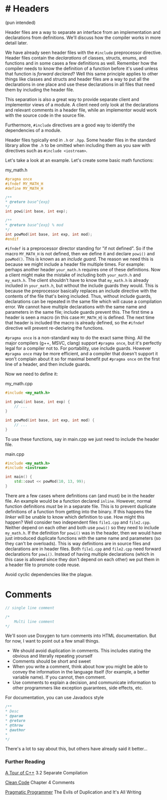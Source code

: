 # \# Headers
(pun intended)

Header files are a way to separate an interface from an implementation and declarations from definitions. We'll discuss how the compiler works in more detail later. 

We have already seen header files with the `#include` preprocessor directive. Header files contain the *declarations* of classes, structs, enums, and functions and in some cases a few definitions as well. Remember how the compiler needs to know the definition of a function before it's used unless that function is *forward declared*? Well this same principle applies to other things like classes and structs and header files are a way to put all the declarations in one place and use these declarations in all files that need them by including the header file.

This separation is also a great way to provide separate client and implementor views of a module. A client need only look at the declarations and relevant comments in a header file, while an implementor would work with the source code in the source file.

Furthermore, `#include` directives are a good way to identify the dependencies of a module.

Header files typically end in `.h` or `.hpp`. Some header files in the standard library allow the `.h` to be omitted when including them as you saw with directives such as `#include <iostream>`.

Let's take a look at an example. Let's create some basic math functions:

my_math.h
```c++
#pragma once
#ifndef MY_MATH_H
#define MY_MATH_H

/**
* @return base^{exp}
*/
int powi(int base, int exp);

/**
* @return base^{exp} % mod
*/
int powMod(int base, int exp, int mod);
#endif
```

`#ifndef` is a preprocessor director standing for "if not defined". So if the macro `MY_MATH_H` is not defined, then we define it and declare `powi()` and `powMod()`. This is known as an *include guard*. The reason we need this is because we might include a header file multiple times. For example: perhaps another header `your_math.h` requires one of these definitions. Now a client might make the mistake of including both `your_math.h` and `my_math.h`. The client shouldn't have to know that `my_math.h` is already included in `your_math.h`, but without the include guards they would. This is because the preprocessor basically replaces an include directive with the contents of the file that's being included. Thus, without include guards, declarations can be repeated in the same file which will cause a compilation error. We cannot have multiple declarations with the same name and parameters in the same file; include guards prevent this. The first time a header is seen a macro (in this case `MY_MATH_H`) is defined. The next time that header is included the macro is already defined, so the `#ifndef` directive will prevent re-declaring the functions.

`#pragma once` is a non-standard way to do the exact same thing. All the major compilers (g++, MSVC, clang) support `#pragma once`, but it's perfectly legal for a compiler not to. For portability, use include guards. However `#pragma once` may be more efficient, and a compiler that doesn't support it won't complain about it so for maximal benefit put `#pragma once` on the first line of a header, and then include guards.

Now we need to define it:

my_math.cpp
```c++
#include <my_math.h>

int powi(int base, int exp) {
    // ...
}

int powMod(int base, int exp, int mod) {
    // ...
}
```

To use these functions, say in main.cpp we just need to include the header file.

main.cpp
```c++
#include <my_math.h>
#include <iostream>

int main() {
    std::cout << powMod(10, 13, 99);
}
```

There are a few cases where definitions can (and must) be in the header file. An example would be a function declared `inline`. However, normal function definitions *must* be in a separate file. This is to prevent duplicate definitions of a function from getting into the binary. If this happens the *linker* will be unable to know which definition to use. How might this happen? Well consider two independent files `file1.cpp` and `file2.cpp`. Neither depend on each other and both use `powi()` so they need to include `my_math.h`. If the definition for `powi()` was in the header, then we would have just introduced duplicate functions with the same name and parameters (so they can't be overloads). This is way definitions are in source files and declarations are in header files. Both `file1.cpp` and `file2.cpp` need forward declarations for `powi()`. Instead of having multiple declarations (which in this case is allowed since they don't depend on each other) we put them in a header file to promote code reuse.

Avoid cyclic dependencies like the plague.

# Comments

```c++
// single line comment

/*
    Multi line comment
*/
```

We'll soon use Doxygen to turn comments into HTML documentation. But for now, I want to point out a few small things.
* We should avoid duplication in comments. This includes stating the obvious and literally repeating yourself
* Comments should be short and sweet
* When you write a comment, think about how you might be able to convey the information in the language itself (for example, a better variable name). If you cannot, then comment.
* Use comments to explain a decision, and communicate information to other programmers like exception guarantees, side effects, etc.

For documentation, you can use Javadocs style

```c++
/**
* Desc
* @param
* @return
* @throw
* @author
*
*/
```

There's a lot to say about this, but others have already said it better...

### Further Reading

[A Tour of C++](https://github.com/Kikou1998/textbook/blob/master/A%20Tour%20of%20C%2B%2B%20(2nd%20Edition)%20(C%2B%2B%20In-Depth%20Series).pdf) 3.2 Separate Compilation

[Clean Code](https://github.com/ontiyonke/book-1/blob/master/%5BPROGRAMMING%5D%5BClean%20Code%20by%20Robert%20C%20Martin%5D.pdf) Chapter 4 Comments

[Pragmatic Programmer](https://www.cin.ufpe.br/~cavmj/104The%20Pragmatic%20Programmer,%20From%20Journeyman%20To%20Master%20-%20Andrew%20Hunt,%20David%20Thomas%20-%20Addison%20Wesley%20-%201999.pdf) The Evils of Duplication and It's All Writing 